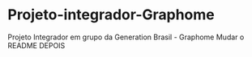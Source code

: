 # Projeto-integrador-Graphome
Projeto Integrador em grupo da Generation Brasil - Graphome
Mudar o README DEPOIS
